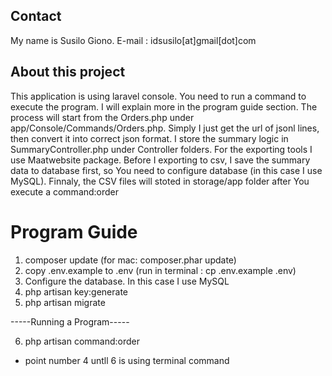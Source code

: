 ## Contact

My name is Susilo Giono. E-mail : idsusilo[at]gmail[dot]com

## About this project

This application is using laravel console. You need to run a command to execute the program. I will explain more in the program guide section. The process will start from the Orders.php under app/Console/Commands/Orders.php. Simply I just get the url of jsonl lines, then convert it into correct json format. I store the summary logic in SummaryController.php under Controller folders. For the exporting tools I use Maatwebsite package. Before I exporting to csv, I save the summary data to database first, so You need to configure database (in this case I use MySQL). Finnaly, the CSV files will stoted in storage/app folder after You execute a command:order

# Program Guide

1. composer update (for mac: composer.phar update)
2. copy .env.example to .env (run in terminal : cp .env.example .env)
3. Configure the database. In this case I use MySQL
4. php artisan key:generate
5. php artisan migrate

-----Running a Program-----

6. php artisan command:order

-   point number 4 untll 6 is using terminal command
